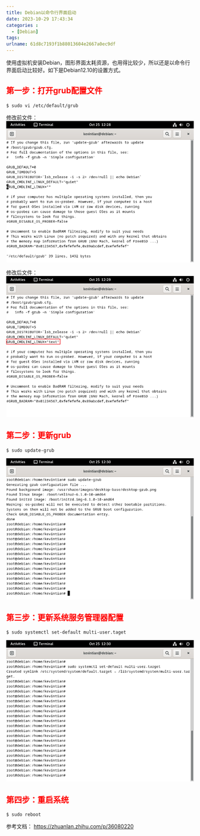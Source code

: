 ```yaml
---
title: Debian以命令行界面启动
date: 2023-10-29 17:43:34
categories : 
  - [Debian]
tags:
urlname: 61d8c7193f1b88013604e2667a0ec9df
---
```


使用虚拟机安装Debian，图形界面太耗资源，也用得比较少，所以还是以命令行界面启动比较好。如下是Debian12.10的设置方式。

## <font color="#FF0000"><strong>第一步：打开grub配置文件</strong></font>
```
$ sudo vi /etc/default/grub
```
修改前文件：
![](/images/61d8c7193f1b88013604e2667a0ec9df/1.png#pic_left)

修改后文件：
![](/images/61d8c7193f1b88013604e2667a0ec9df/2.png#pic_left)

## <font color="#FF0000"><strong>第二步：更新grub</strong></font>
```
$ sudo update-grub
```

![](/images/61d8c7193f1b88013604e2667a0ec9df/3.png#pic_left)


## <font color="#FF0000"><strong>第三步：更新系统服务管理器配置</strong></font>
```
$ sudo systemctl set-default multi-user.taget
```

![](/images/61d8c7193f1b88013604e2667a0ec9df/4.png#pic_left)

## <font color="#FF0000"><strong>第四步：重启系统</strong></font>
```
$ sudo reboot
```
  
<font margin-top:150px>参考文档：</font>
https://zhuanlan.zhihu.com/p/36080220
